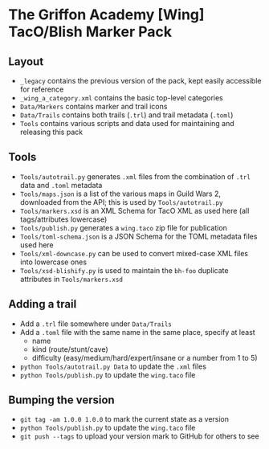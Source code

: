 # The Griffon Academy \[Wing] TacO/Blish Marker Pack

## Layout
- `_legacy` contains the previous version of the pack, kept easily accessible for reference
- `_wing_a_category.xml` contains the basic top-level categories
- `Data/Markers` contains marker and trail icons
- `Data/Trails` contains both trails (`.trl`) and trail metadata (`.toml`)
- `Tools` contains various scripts and data used for maintaining and releasing this pack

## Tools
- `Tools/autotrail.py` generates `.xml` files from the combination of `.trl` data and `.toml` metadata
- `Tools/maps.json` is a list of the various maps in Guild Wars 2, downloaded from the API; this is used by `Tools/autotrail.py`
- `Tools/markers.xsd` is an XML Schema for TacO XML as used here (all tags/attributes lowercase)
- `Tools/publish.py` generates a `wing.taco` zip file for publication
- `Tools/toml-schema.json` is a JSON Schema for the TOML metadata files used here
- `Tools/xml-downcase.py` can be used to convert mixed-case XML files into lowercase ones
- `Tools/xsd-blishify.py` is used to maintain the `bh-foo` duplicate attributes in `Tools/markers.xsd`

## Adding a trail
- Add a `.trl` file somewhere under `Data/Trails`
- Add a `.toml` file with the same name in the same place, specify at least
    - name
    - kind (route/stunt/cave)
    - difficulty (easy/medium/hard/expert/insane or a number from 1 to 5)
- `python Tools/autotrail.py Data` to update the `.xml` files
- `python Tools/publish.py` to update the `wing.taco` file

## Bumping the version
- `git tag -am 1.0.0 1.0.0` to mark the current state as a version
- `python Tools/publish.py` to update the `wing.taco` file
- `git push --tags` to upload your version mark to GitHub for others to see